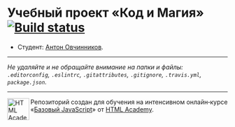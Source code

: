 # Учебный проект «Код и Магия» [![Build status][travis-image]][travis-url]

* Студент: [Антон Овчинников](https://up.htmlacademy.ru/javascript/10/user/267535).

---

_Не удаляйте и не обращайте внимание на папки и файлы:_<br>
_`.editorconfig`, `.eslintrc`, `.gitattributes`, `.gitignore`, `.travis.yml`, `package.json`._

---

<a href="https://htmlacademy.ru/intensive/javascript"><img align="left" width="50" height="50" title="HTML Academy" src="https://up.htmlacademy.ru/static/img/intensive/javascript/logo-for-github.svg"></a>

Репозиторий создан для обучения на интенсивном онлайн‑курсе «[Базовый JavaScript](https://htmlacademy.ru/intensive/javascript)» от [HTML Academy](https://htmlacademy.ru).

[travis-image]: https://travis-ci.org/htmlacademy-javascript/267535-code-and-magick.svg?branch=master
[travis-url]: https://travis-ci.org/htmlacademy-javascript/267535-code-and-magick
